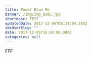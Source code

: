 ```yaml
---
title: Power Blue Me
banner: /img/img_9185.jpg
shortdesc: FEST
updatedDate: 2017-12-06T08:21:04.365Z
cmsUserSlug: ""
date: 2017-12-05T16:00:00.000Z
categories: null
---
```


FFF